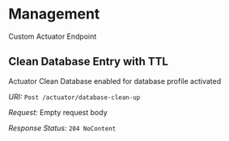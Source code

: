 # Management

Custom Actuator Endpoint

## Clean Database Entry with TTL

Actuator Clean Database enabled for database profile activated 

*URI:* ```Post /actuator/database-clean-up```

*Request:* Empty request body

*Response Status:* ```204 NoContent```

```